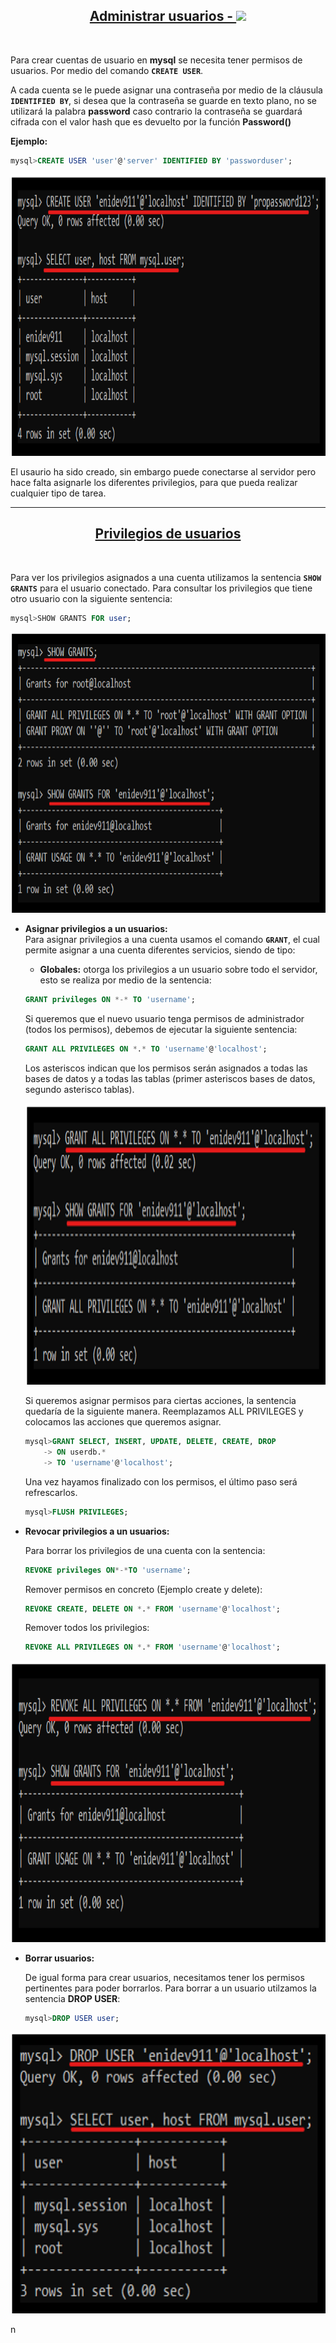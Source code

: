 [comment]: <> (Author: Marco Contreras Herrera)
[comment]: <> (Email: enidev911@gmail.com)

<h2 align="center">
  <u>Administrar usuarios -  </u>
  <img src="../../../../assets/ico/database_administrators_group.ico">
</h2>

<br>


Para crear cuentas de usuario en **mysql** se necesita tener permisos de usuarios. Por medio del comando **`CREATE USER`**. 

A cada cuenta se le puede asignar una contraseña por medio de la cláusula **`IDENTIFIED BY`**, si desea que la contraseña se guarde en texto plano, no se utilizará la palabra <strong>password</strong> caso contrario la contraseña se guardará cifrada con el valor hash que es devuelto por la función <strong>Password()</strong>   

<b>Ejemplo:</b>  

```sql
mysql>CREATE USER 'user'@'server' IDENTIFIED BY 'passworduser';
```

<p align="center">
    <img src="img/01_create_user.png" width="700" height="450">
</p>

El usaurio ha sido creado, sin embargo puede conectarse al servidor pero hace falta asignarle los diferentes privilegios, para que pueda realizar cualquier tipo de tarea.  

---


<h2 align="center"><u>Privilegios de usuarios</u></h2>

<br>

Para ver los privilegios asignados a una cuenta utilizamos la sentencia **`SHOW GRANTS`** para el usuario conectado. Para consultar los privilegios que tiene otro usuario con la siguiente sentencia:  

```sql
mysql>SHOW GRANTS FOR user;
```


<p align="center">
    <img src="img/02_show_privileges.png" width="700" height="450">
</p>


- **Asignar privilegios a un usuarios:**  
    Para asignar privilegios a una cuenta usamos el comando **`GRANT`**, el cual permite asignar a una cuenta diferentes servicios, siendo de tipo:  

    +   **Globales:** otorga los privilegios a un usuario sobre todo el servidor, esto se realiza por medio de la sentencia: 

    ```sql
    GRANT privileges ON *-* TO 'username';
    ```

    Si queremos que el nuevo usuario tenga permisos de administrador (todos los permisos), debemos de ejecutar la siguiente sentencia:  

    ```sql
    GRANT ALL PRIVILEGES ON *.* TO 'username'@'localhost';
    ```

    Los asteriscos indican que los permisos serán asignados a todas las bases de datos y a todas las tablas (primer asteriscos bases de datos, segundo asterisco tablas).


    <p align="center">
        <img src="img/03_assign_privileges.png" width="700" height="450">
    </p>

    Si queremos asignar permisos para ciertas acciones, la sentencia quedaría de la siguiente manera. Reemplazamos ALL PRIVILEGES y colocamos las acciones que queremos asignar.


    ```sql
    mysql>GRANT SELECT, INSERT, UPDATE, DELETE, CREATE, DROP
        -> ON userdb.*
        -> TO 'username'@'localhost';
    ```

    Una vez hayamos finalizado con los permisos, el último paso será refrescarlos. 

    ```sql
    mysql>FLUSH PRIVILEGES;
    ```

- **Revocar privilegios a un usuarios:**

    Para borrar los privilegios de una cuenta con la sentencia:

    ```sql
    REVOKE privileges ON*-*TO 'username';
    ```

    Remover permisos en concreto (Ejemplo create y delete):  

    ```sql
    REVOKE CREATE, DELETE ON *.* FROM 'username'@'localhost';
    ```

    Remover todos los privilegios:  

    ```sql
    REVOKE ALL PRIVILEGES ON *.* FROM 'username'@'localhost';
    ```

<p align="center">
    <img src="img/04_revoke_privileges.png" width="700" height="450">
</p>



- **Borrar usuarios:**  

    De igual forma para crear usuarios, necesitamos  tener los permisos pertinentes para poder borrarlos. Para borrar a un usuario utilzamos la sentencia **DROP USER**:  

    ```sql
    mysql>DROP USER user;
    ```

<p align="center">
    <img src="img/05_delete_user.png" width="700" height="450">
</p>
n  